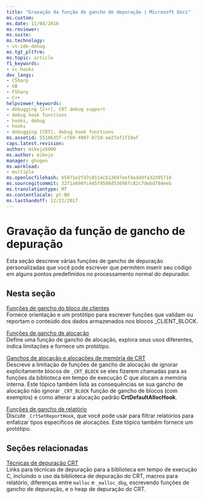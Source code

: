 ```yaml
---
title: "Gravação da função de gancho de depuração | Microsoft Docs"
ms.custom: 
ms.date: 11/04/2016
ms.reviewer: 
ms.suite: 
ms.technology:
- vs-ide-debug
ms.tgt_pltfrm: 
ms.topic: article
f1_keywords:
- vc.hooks
dev_langs:
- CSharp
- VB
- FSharp
- C++
helpviewer_keywords:
- debugging [C++], CRT debug support
- debug hook functions
- hooks, debug
- hooks
- debugging [CRT], debug hook functions
ms.assetid: 5510635f-cf69-4907-b72d-ae27af1f19af
caps.latest.revision: 
author: mikejo5000
ms.author: mikejo
manager: ghogen
ms.workload:
- multiple
ms.openlocfilehash: b5071e2fd7c8114cb13697eef4a4ddfa32d95718
ms.sourcegitcommit: 32f1a690fc445f9586d53698fc82c7debd784eeb
ms.translationtype: MT
ms.contentlocale: pt-BR
ms.lasthandoff: 12/22/2017
---
```

# <a name="debug-hook-function-writing"></a>Gravação da função de gancho de depuração
Esta seção descreve várias funções de gancho de depuração personalizadas que você pode escrever que permitem inserir seu código em alguns pontos predefinidos no processamento normal do depurador.  
  
## <a name="in-this-section"></a>Nesta seção  
 [Funções de gancho do bloco de clientes](../debugger/client-block-hook-functions.md)  
 Fornece orientação e um protótipo para escrever funções que validam ou reportam o conteúdo dos dados armazenados nos blocos _CLIENT_BLOCK.  
  
 [Funções de gancho de alocação](../debugger/allocation-hook-functions.md)  
 Define uma função de gancho de alocação, explora seus usos diferentes, indica limitações e fornece um protótipo.  
  
 [Ganchos de alocação e alocações de memória de CRT](../debugger/allocation-hooks-and-c-run-time-memory-allocations.md)  
 Descreve a limitação de funções de gancho de alocação de ignorar explicitamente blocos de `_CRT_BLOCK` se eles fizerem chamadas para as funções da biblioteca em tempo de execução C que alocam a memória interna. Este tópico também lista as consequências se sua gancho de alocação não ignorar `_CRT_BLOCK` função de gancho de blocos (com exemplos) e como alterar a alocação padrão **CrtDefaultAllocHook**.  
  
 [Funções de gancho de relatório](../debugger/report-hook-functions.md)  
 Discute `_CrtSetReportHook`, que você pode usar para filtrar relatórios para enfatizar tipos específicos de alocações. Este tópico também fornece um protótipo.  
  
## <a name="related-sections"></a>Seções relacionadas  
 [Técnicas de depuração CRT](../debugger/crt-debugging-techniques.md)  
 Links para técnicas de depuração para a biblioteca em tempo de execução C, incluindo o uso da biblioteca de depuração do CRT, macros para relatório, diferenças entre `malloc` e `_malloc_dbg`, escrevendo funções de gancho de depuração, e o heap de depuração do CRT.